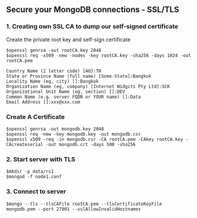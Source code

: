 ## Secure your MongoDB connections - SSL/TLS

### 1. Creating own SSL CA to dump our self-signed certificate

Create the private root key and self-sign certificate
```
$openssl genrsa -out rootCA.key 2048
$openssl req -x509 -new -nodes -key rootCA.key -sha256 -days 1024 -out rootCA.pem

Country Name (2 letter code) [AU]:TH
State or Province Name (full name) [Some-State]:Bangkok
Locality Name (eg, city) []:Bangkok
Organization Name (eg, company) [Internet Widgits Pty Ltd]:SCK
Organizational Unit Name (eg, section) []:DEV
Common Name (e.g. server FQDN or YOUR name) []:Data
Email Address []:xxx@xxx.com
```

### Create A Certificate 
```
$openssl genrsa -out mongodb.key 2048
$openssl req -new -key mongodb.key -out mongodb.csr
$openssl x509 -req -in mongodb.csr -CA rootCA.pem -CAkey rootCA.key -CAcreateserial -out mongodb.crt -days 500 -sha256
```

### 2. Start server with TLS
```
$mkdir -p data/rs1
$mongod -f node1.conf
```

### 3. Connect to server
```
$mongo --tls --tlsCAFile rootCA.pem --tlsCertificateKeyFile mongodb.pem --port 27001 --sslAllowInvalidHostnames
```

